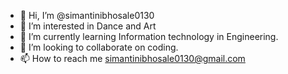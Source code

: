 - 👋 Hi, I’m @simantinibhosale0130
- 👀 I’m interested in Dance and Art
- 🌱 I’m currently learning Information technology in Engineering.
- 💞️ I’m looking to collaborate on coding.
- 📫 How to reach me simantinibhosale0130@gmail.com

<!---
simantinibhosale0130/simantinibhosale0130 is a ✨ special ✨ repository because its `README.md` (this file) appears on your GitHub profile.
You can click the Preview link to take a look at your changes.
--->
